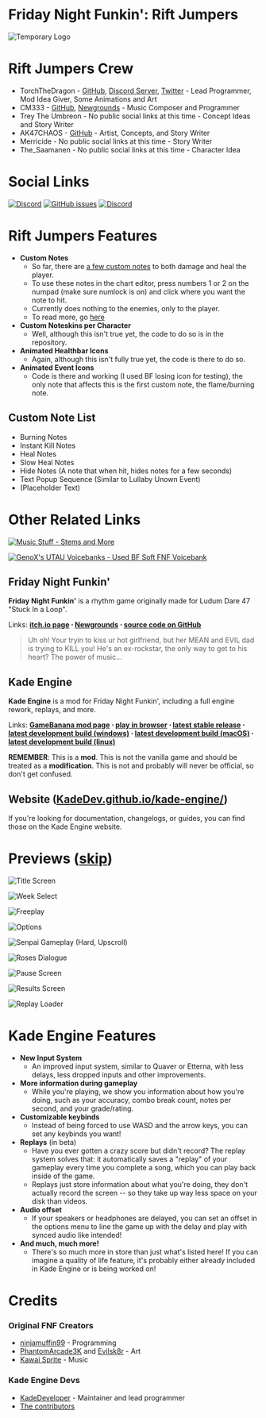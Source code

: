 # Friday Night Funkin': Rift Jumpers

![Temporary Logo](KadeEngineLogo.png)

# Rift Jumpers Crew
 - TorchTheDragon - [GitHub](https://github.com/TorchTheDragon), [Discord Server](https://discord.gg/XBFqJk7Vtp), [Twitter](https://twitter.com/TorchTheDwagon) - Lead Programmer, Mod Idea Giver, Some Animations and Art
 - CM333 - [GitHub](https://github.com/CM333), [Newgrounds](https://cm333.newgrounds.com) - Music Composer and Programmer
 - Trey The Umbreon - No public social links at this time - Concept Ideas and Story Writer
 - AK47CHAOS - [GitHub](https://github.com/AK47CHAOS) - Artist, Concepts, and Story Writer
 - Merricide - No public social links at this time - Story Writer
 - The_Saamanen - No public social links at this time - Character Idea

# Social Links

[![Discord](https://img.shields.io/discord/815508464548839424?color=%235865F2&label=The%20Gamer%20Squad%20Discord&style=flat-square)](https://discord.gg/XBFqJk7Vtp) [![GitHub issues](https://img.shields.io/github/issues/TorchTheDragon/RiftJumpers-NewBuild?color=%23a30000&label=Issues&style=flat-square)](https://github.com/TorchTheDragon/RiftJumpers-NewBuild/issues) [![Discord](https://img.shields.io/discord/940306467641258005?color=%235865F2&label=Rift%20Jumpers%20Crew%20Discord%20%28View%20Only%29&style=flat-square)](https://discord.gg/3jeR5MmBsH)

# Rift Jumpers Features

 - **Custom Notes**
	 - So far, there are [a few custom notes](#custom-note-list) to both damage and heal the player.
	 - To use these notes in the chart editor, press numbers 1 or 2 on the numpad (make sure numlock is on) and click where you want the note to hit. 
	 - Currently does nothing to the enemies, only to the player.
	 - To read more, go [here](notes/Torch'sNotes.txt)
 - **Custom Noteskins per Character**
	 - Well, although this isn't true yet, the code to do so is in the repository.
 - **Animated Healthbar Icons**
	 - Again, although this isn't fully true yet, the code is there to do so.
 - **Animated Event Icons**
	 - Code is there and working (I used BF losing icon for testing), the only note that affects this is the first custom note, the flame/burning note.

## Custom Note List
 - Burning Notes
 - Instant Kill Notes
 - Heal Notes
 - Slow Heal Notes
 - Hide Notes (A note that when hit, hides notes for a few seconds)
 - Text Popup Sequence (Similar to Lullaby Unown Event)
 - (Placeholder Text) 

# Other Related Links

[![Music Stuff - Stems and More](https://img.shields.io/badge/Music_Stuff-Stems_and_More-blue)](https://github.com/CM333/FNFRiftJumpers-MusicStuff)

[![GenoX's UTAU Voicebanks - Used BF Soft FNF Voicebank](https://img.shields.io/badge/GenoX's_UTAU_Voicebanks-Used_BF_Soft_FNF_Voicebank-blue)](https://github.com/GenoX-Fome/funkin-utau)


## Friday Night Funkin'
**Friday Night Funkin'** is a rhythm game originally made for Ludum Dare 47 "Stuck In a Loop".

Links: **[itch.io page](https://ninja-muffin24.itch.io/funkin) ⋅ [Newgrounds](https://www.newgrounds.com/portal/view/770371) ⋅ [source code on GitHub](https://github.com/ninjamuffin99/Funkin)**
> Uh oh! Your tryin to kiss ur hot girlfriend, but her MEAN and EVIL dad is trying to KILL you! He's an ex-rockstar, the only way to get to his heart? The power of music... 

## Kade Engine
**Kade Engine** is a mod for Friday Night Funkin', including a full engine rework, replays, and more.

Links: **[GameBanana mod page](https://gamebanana.com/gamefiles/16761) ⋅ [play in browser](https://funkin.puyo.xyz) ⋅ [latest stable release](https://github.com/KadeDev/Kade-Engine/releases/latest) ⋅ [latest development build (windows)](https://ci.appveyor.com/project/KadeDev/kade-engine-windows/branch/master/artifacts) ⋅ [latest development build (macOS)](https://ci.appveyor.com/project/KadeDev/kade-engine-macos/branch/master/artifacts) ⋅ [latest development build (linux)](https://ci.appveyor.com/project/KadeDev/kade-engine-linux/branch/master/artifacts)**

**REMEMBER**: This is a **mod**. This is not the vanilla game and should be treated as a **modification**. This is not and probably will never be official, so don't get confused.

## Website ([KadeDev.github.io/kade-engine/](https://KadeDev.github.io/Kade-Engine/))
If you're looking for documentation, changelogs, or guides, you can find those on the Kade Engine website.

# Previews ([skip](#kade-engine-features))

![Title Screen](art/readme/KadeEngineTitleScreen.png)

![Week Select](art/readme/KadeEngineWeekSelect.png)

![Freeplay](art/readme/KadeEngineFreeplay.png)

![Options](art/readme/KadeEngineOptions.png)

![Senpai Gameplay (Hard, Upscroll)](art/readme/KadeEnginePixelGameplay.png)

![Roses Dialogue](art/readme/KadeEngineDialogue.png)

![Pause Screen](art/readme/KadeEnginePauseScreen.png)

![Results Screen](art/readme/KadeEngineResultsScreen.png)

![Replay Loader](art/readme/KadeEngineReplayLoader.png)

# Kade Engine Features

 - **New Input System**
	 - An improved input system, similar to Quaver or Etterna, with less delays, less dropped inputs and other improvements.
 - **More information during gameplay**
	 - While you're playing, we show you information about how you're doing, such as your accuracy, combo break count, notes per second, and your grade/rating.
 - **Customizable keybinds**
	 - Instead of being forced to use WASD and the arrow keys, you can set any keybinds you want!
 - **Replays** (in beta)
	 - Have you ever gotten a crazy score but didn't record? The replay system solves that: it automatically saves a "replay" of your gameplay every time you complete a song, which you can play back inside of the game. 
	 - Replays just store information about what you're doing, they don't actually record the screen -- so they take up way less space on your disk than videos.
 - **Audio offset**
	 - If your speakers or headphones are delayed, you can set an offset in the options menu to line the game up with the delay and play with synced audio like intended!
 - **And much, much more!**
	 - There's so much more in store than just what's listed here! If you can imagine a quality of life feature, it's probably
	 either already included in Kade Engine or is being worked on!

# Credits
### Original FNF Creators
 - [ninjamuffin99](https://twitter.com/ninja_muffin99) - Programming
 - [PhantomArcade3K](https://twitter.com/phantomarcade3k) and [Evilsk8r](https://twitter.com/evilsk8r) - Art
 - [Kawai Sprite](https://twitter.com/kawaisprite) - Music

### Kade Engine Devs
- [KadeDeveloper](https://twitter.com/KadeDeveloper) - Maintainer and lead programmer
- [The contributors](https://github.com/KadeDev/Kade-Engine/graphs/contributors)
